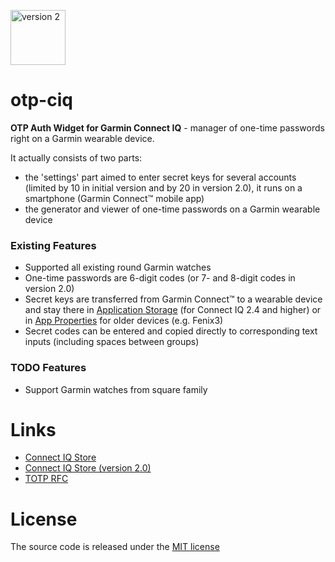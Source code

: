 [<img src="http://developer.garmin.com/img/connect-iq/brand/available-badge.svg" alt="version 2" height="88"/>](https://apps.garmin.com/en-US/apps/ee88adca-09ca-41c1-a097-dd0d6346541f)

# otp-ciq

**OTP Auth Widget for Garmin Connect IQ** - manager of one-time passwords right on a Garmin wearable device. 

It actually consists of two parts:

- the 'settings' part aimed to enter secret keys for several accounts (limited by 10 in initial version and by 20 in version 2.0), it runs on a smartphone (Garmin Connect&trade; mobile app)
- the generator and viewer of one-time passwords on a Garmin wearable device

### Existing Features

- Supported all existing round Garmin watches
- One-time passwords are 6-digit codes (or 7- and 8-digit codes in version 2.0)
- Secret keys are transferred from Garmin Connect&trade; to a wearable device and stay there in [Application Storage](https://developer.garmin.com/downloads/connect-iq/monkey-c/doc/Toybox/Application/Storage.html) (for Connect IQ 2.4 and higher) or in [App Properties](https://developer.garmin.com/downloads/connect-iq/monkey-c/doc/Toybox/Application/AppBase.html#getProperty-instance_method) for older devices (e.g. Fenix3)
- Secret codes can be entered and copied directly to corresponding text inputs (including spaces between groups)

### TODO Features

- Support Garmin watches from square family

# Links

- [Connect IQ Store](https://apps.garmin.com/en-US/apps/f341dc64-bf39-4224-9c03-14d2434354a4)
- [Connect IQ Store (version 2.0)](https://apps.garmin.com/en-US/apps/ee88adca-09ca-41c1-a097-dd0d6346541f)
- [TOTP RFC](https://tools.ietf.org/html/rfc6238)

# License

The source code is released under the [MIT license](https://opensource.org/licenses/MIT)
